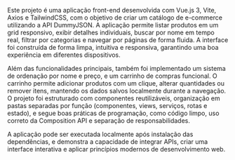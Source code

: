 Este projeto é uma aplicação front-end desenvolvida com Vue.js 3, Vite, Axios e TailwindCSS, com o objetivo de criar um catálogo de e-commerce utilizando a API DummyJSON. A aplicação permite listar produtos em um grid responsivo, exibir detalhes individuais, buscar por nome em tempo real, filtrar por categorias e navegar por páginas de forma fluida. A interface foi construída de forma limpa, intuitiva e responsiva, garantindo uma boa experiência em diferentes dispositivos.

Além das funcionalidades principais, também foi implementado um sistema de ordenação por nome e preço, e um carrinho de compras funcional. O carrinho permite adicionar produtos com um clique, alterar quantidades ou remover itens, mantendo os dados salvos localmente durante a navegação. O projeto foi estruturado com componentes reutilizáveis, organização em pastas separadas por função (componentes, views, serviços, rotas e estado), e segue boas práticas de programação, como código limpo, uso correto da Composition API e separação de responsabilidades.

A aplicação pode ser executada localmente após instalação das dependências, e demonstra a capacidade de integrar APIs, criar uma interface interativa e aplicar princípios modernos de desenvolvimento web.
